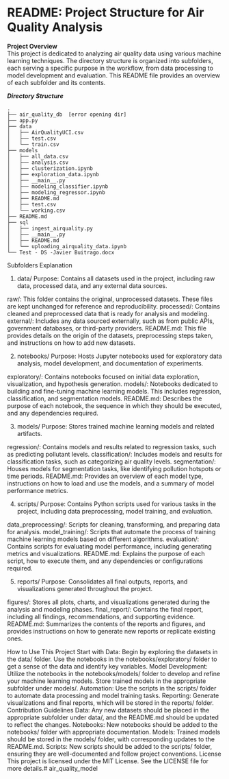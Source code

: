 # README: Project Structure for Air Quality Analysis
**Project Overview**<br/>
This project is dedicated to analyzing air quality data using various machine learning techniques. The directory structure is organized into subfolders, each serving a specific purpose in the workflow, from data processing to model development and evaluation. This README file provides an overview of each subfolder and its contents.

***Directory Structure***<br/>
```/project-root
.
├── air_quality_db  [error opening dir]
├── app.py
├── data
│   ├── AirQualityUCI.csv
│   ├── test.csv
│   └── train.csv
├── models
│   ├── all_data.csv
│   ├── analysis.csv
│   ├── clusterization.ipynb
│   ├── exploration_data.ipynb
│   ├── __main__.py
│   ├── modeling_classifier.ipynb
│   ├── modeling_regressor.ipynb
│   ├── README.md
│   ├── test.csv
│   └── working.csv
├── README.md
├── sql
│   ├── ingest_airquality.py
│   ├── __main__.py
│   ├── README.md
│   └── uploading_airquality_data.ipynb
└── Test - DS -Javier Buitrago.docx
```
Subfolders Explanation
1. data/
Purpose: Contains all datasets used in the project, including raw data, processed data, and any external data sources.

raw/: This folder contains the original, unprocessed datasets. These files are kept unchanged for reference and reproducibility.
processed/: Contains cleaned and preprocessed data that is ready for analysis and modeling.
external/: Includes any data sourced externally, such as from public APIs, government databases, or third-party providers.
README.md: This file provides details on the origin of the datasets, preprocessing steps taken, and instructions on how to add new datasets.

2. notebooks/
Purpose: Hosts Jupyter notebooks used for exploratory data analysis, model development, and documentation of experiments.

exploratory/: Contains notebooks focused on initial data exploration, visualization, and hypothesis generation.
models/: Notebooks dedicated to building and fine-tuning machine learning models. This includes regression, classification, and segmentation models.
README.md: Describes the purpose of each notebook, the sequence in which they should be executed, and any dependencies required.

3. models/
Purpose: Stores trained machine learning models and related artifacts.

regression/: Contains models and results related to regression tasks, such as predicting pollutant levels.
classification/: Includes models and results for classification tasks, such as categorizing air quality levels.
segmentation/: Houses models for segmentation tasks, like identifying pollution hotspots or time periods.
README.md: Provides an overview of each model type, instructions on how to load and use the models, and a summary of model performance metrics.

4. scripts/
Purpose: Contains Python scripts used for various tasks in the project, including data preprocessing, model training, and evaluation.

data_preprocessing/: Scripts for cleaning, transforming, and preparing data for analysis.
model_training/: Scripts that automate the process of training machine learning models based on different algorithms.
evaluation/: Contains scripts for evaluating model performance, including generating metrics and visualizations.
README.md: Explains the purpose of each script, how to execute them, and any dependencies or configurations required.

5. reports/
Purpose: Consolidates all final outputs, reports, and visualizations generated throughout the project.

figures/: Stores all plots, charts, and visualizations generated during the analysis and modeling phases.
final_report/: Contains the final report, including all findings, recommendations, and supporting evidence.
README.md: Summarizes the contents of the reports and figures, and provides instructions on how to generate new reports or replicate existing ones.

How to Use This Project
Start with Data: Begin by exploring the datasets in the data/ folder. Use the notebooks in the notebooks/exploratory/ folder to get a sense of the data and identify key variables.
Model Development: Utilize the notebooks in the notebooks/models/ folder to develop and refine your machine learning models. Store trained models in the appropriate subfolder under models/.
Automation: Use the scripts in the scripts/ folder to automate data processing and model training tasks.
Reporting: Generate visualizations and final reports, which will be stored in the reports/ folder.
Contribution Guidelines
Data: Any new datasets should be placed in the appropriate subfolder under data/, and the README.md should be updated to reflect the changes.
Notebooks: New notebooks should be added to the notebooks/ folder with appropriate documentation.
Models: Trained models should be stored in the models/ folder, with corresponding updates to the README.md.
Scripts: New scripts should be added to the scripts/ folder, ensuring they are well-documented and follow project conventions.
License
This project is licensed under the MIT License. See the LICENSE file for more details.# air_quality_model
